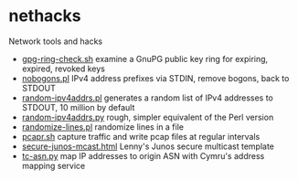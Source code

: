 # nethacks

Network tools and hacks

* [gpg-ring-check.sh](gpg-ring-check.sh) examine a GnuPG public key ring for expiring, expired, revoked keys
* [nobogons.pl](nobogons.pl) IPv4 address prefixes via STDIN, remove bogons, back to STDOUT
* [random-ipv4addrs.pl](random-ipv4addrs.pl) generates a random list of IPv4 addresses to STDOUT, 10 million by default
* [random-ipv4addrs.py](random-ipv4addrs.py) rough, simpler equivalent of the Perl version
* [randomize-lines.pl](randomize-lines.pl) randomize lines in a file
* [pcapr.sh](pcapr.sh) capture traffic and write pcap files at regular intervals
* [secure-junos-mcast.html](secure-junos-mcast.html) Lenny's Junos secure multicast template
* [tc-asn.py](tc-asn.py) map IP addresses to origin ASN with Cymru's address mapping service

